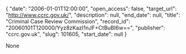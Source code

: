 {
  "date": "2006-01-01T12:00:00", 
  "open_access": false, 
  "target_url": "http://www.ccrc.gov.uk/", 
  "description": null, 
  "end_date": null, 
  "title": "Criminal Case Review Commission", 
  "record_id": "20060101T120000/Yyz8zKazI1nJF+CtBuBI6w==", 
  "publisher": "ccrc.gov.uk", 
  "slug": 101605, 
  "start_date": null
}

None